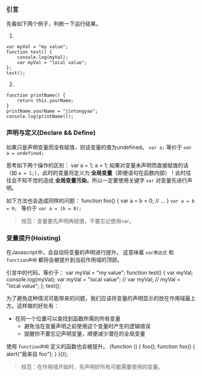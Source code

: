 ### 引言
先看如下两个例子，判断一下运行结果。

1.

	var myVal = "my value";
	function test() {
	    console.log(myVal);
		var myVal = "local value";
	};
	test();

2.

	function printName() {
		return this.yourName;
	}
	printName.yourName = "jintongyao";
	console.log(printName());

### 声明与定义(Declare && Define)
如果只是声明变量而没有赋值，则该变量的值为undefined。
`var a;` 等价于 `var a = undefined;`

思考如下两个操作的区别：
	var a = 1;
	a = 1;
如果对变量未声明而直接赋值的话（如 `a = 1;`），此时的变量将定义为 **全局变量**（即便语句在函数内部）！此时往往会不知不觉的造成 **全局变量污染**。所以一定要使用关键字 `var` 对变量先进行声明。

如下方法也会造成同样的问题：
	function foo() {
	    var a = b = 0;
	    // ...
	}
`var a = b = 0; ` 等价于 `var a = (b = 0);`

> 规范：变量要先声明再赋值，不要忘记使用var。

### 变量提升(Hoisting)
在Javascript中，会自动将变量的声明进行提升。
这意味着 `var表达式` 和 `function声明` 都将会被提升到当前作用域的顶部。

引言中的代码，等价于：
	var myVal = "my value";
	function test() {
		var myVal;
	    console.log(myVal);
	 	var myVal = "local value";
	// var myVal;
	// myVal = "local value";
	};
	test();

为了避免这种情况可能带来的问题，我们应该将变量的声明显示的放在作用域最上方。这样做的好处有：
- 在同一个位置可以查找到函数所需的所有变量
	- 避免当在变量声明之前使用这个变量时产生的逻辑错误
	- 提醒你不要忘记声明变量，顺便减少潜在的全局变量

使用 `function声明` 定义的函数也会被提升。
	(function () {
	    foo();
	    function foo() {
	        alert("我来自 foo");
	    }
	}());

> 规范：在作用域开始时，先声明好所有可能需要使用的变量。
